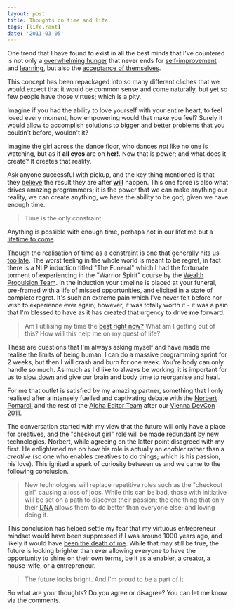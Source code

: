 ```yaml
---
layout: post
title: Thoughts on time and life.
tags: [life,rant]
date: '2011-03-05'
---
```


One trend that I have found to exist in all the best minds that I've countered is not only a [overwhelming hunger](http://www.youtube.com/watch?v=UF8uR6Z6KLc) that never ends for [self-improvement](http://en.wikipedia.org/wiki/Jujutsu) and [learning](http://en.wikipedia.org/wiki/Neuro-linguistic_programming), but also the [acceptance of themselves](http://www.ted.com/talks/lang/eng/brene_brown_on_vulnerability.html).

This concept has been repackaged into so many different cliches that we would expect that it would be common sense and come naturally, but yet so few people have those virtues; which is a pity.

Imagine if you had the ability to love yourself with your entire heart, to feel loved every moment, how empowering would that make you feel? Surely it would allow to accomplish solutions to bigger and better problems that you couldn't before, wouldn't it?

Imagine the girl across the dance floor, who dances _not_ like no one is watching, but as if **all eyes** are on **her!**. Now that is power; and what does it create? It creates that reality.

Ask anyone successful with pickup, and the key thing mentioned is that they [believe](http://advancedlifeskills.com/blog/how-your-beliefs-create-your-reality-part-1/) the result they are after **[will](http://www.youtube.com/watch?v=3taEuL4EHAg)** happen. This one force is also what drives amazing programmers; it is the power that we can make anything our reality, we can create anything, we have the ability to be god; given we have enough time.

> Time is the only constraint.

Anything is possible with enough time, perhaps not in our lifetime but a [lifetime to come](http://trailers.apple.com/trailers/wb/thefountain/).

Though the realisation of time as a constraint is one that generally hits us [too late](http://www.youtube.com/watch?v=p916yeFa2Xk). The worst feeling in the whole world is meant to be regret, in fact there is a NLP induction titled "The Funeral" which I had the fortunate torment of experiencing in the "Warrior Spirit" course by the [Wealth Propulsion Team](http://www.wealthpropulsion.com.au/?af=CLS1022418). In the induction your timeline is placed at your funeral, pre-framed with a life of missed opportunities, and elicited in a state of complete regret. It's such an extreme pain which I've never felt before nor wish to experience ever again; however, it was totally worth it - it was a pain that I'm blessed to have as it has created that urgency to drive **me** forward.

> Am I utilising my time the [best right now?](http://www.youtube.com/watch?v=jwG_qR6XmDQ) What am I getting out of this? How will this help me on my quest of life?

These are questions that I'm always asking myself and have made me realise the limits of being human. I can do a massive programming sprint for 2 weeks, but then I will crash and burn for one week. You're body can only handle so much. As much as I'd like to always be working, it is important for us to [slow down](http://www.pomodorotechnique.com/) and give our brain and body time to reorganise and heal.

For me that outlet is satisfied by my amazing partner, something that I only realised after a intensely fuelled and captivating debate with the [Norbert Pomaroli](http://www.gentics.com/Portal.Node/blog-detail/gentics/postings/events/Aloha-Editor-DevCon-11-Day3--aedc.en.html?gentics.ts=1299367422) and the rest of the [Aloha Editor Team](http://aloha-editor.org/about.php) after our [Vienna DevCon 2011](http://aloha-editor.org/wiki/Aloha_Editor_Dev_Con_Vienna_11).

The conversation started with my view that the future will only have a place for creatives, and the "checkout girl" role will be made redundant by new technologies. Norbert, while agreeing on the latter point disagreed with my first. He enlightened me on how his role is actually an _enabler_ rather than a _creative_ (so one who enables creatives to do things; which is his passion, his love). This ignited a spark of curiosity between us and we came to the following conclusion.

> New technologies will replace repetitive roles such as the "checkout girl" causing a loss of jobs. While this can be bad, those with initiative will be set on a path to discover their passion; the one thing that only their [DNA](http://crushitbook.com/) allows them to do better than everyone else; and loving doing it.

This conclusion has helped settle my fear that my virtuous entrepreneur mindset would have been suppressed if I was around 1000 years ago, and likely it would have [been the death of me](http://www.youtube.com/watch?v=WLrrBs8JBQo). While that may still be true, the future is looking brighter than ever allowing everyone to have the opportunity to shine on their own terms, be it as a enabler, a creator, a house-wife, or a entrepreneur.

> The future looks bright. And I'm proud to be a part of it.



So what are your thoughts? Do you agree or disagree? You can let me know via the comments.
